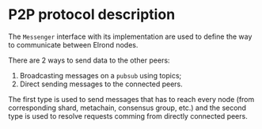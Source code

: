 # P2P protocol description

The `Messenger` interface with its implementation are 
used to define the way to communicate between Elrond nodes. 

There are 2 ways to send data to the other peers:
1. Broadcasting messages on a `pubsub` using topics;
1. Direct sending messages to the connected peers.

The first type is used to send messages that has to reach every node 
(from corresponding shard, metachain, consensus group, etc.) and the second type is
used to resolve requests comming from directly connected peers. 
